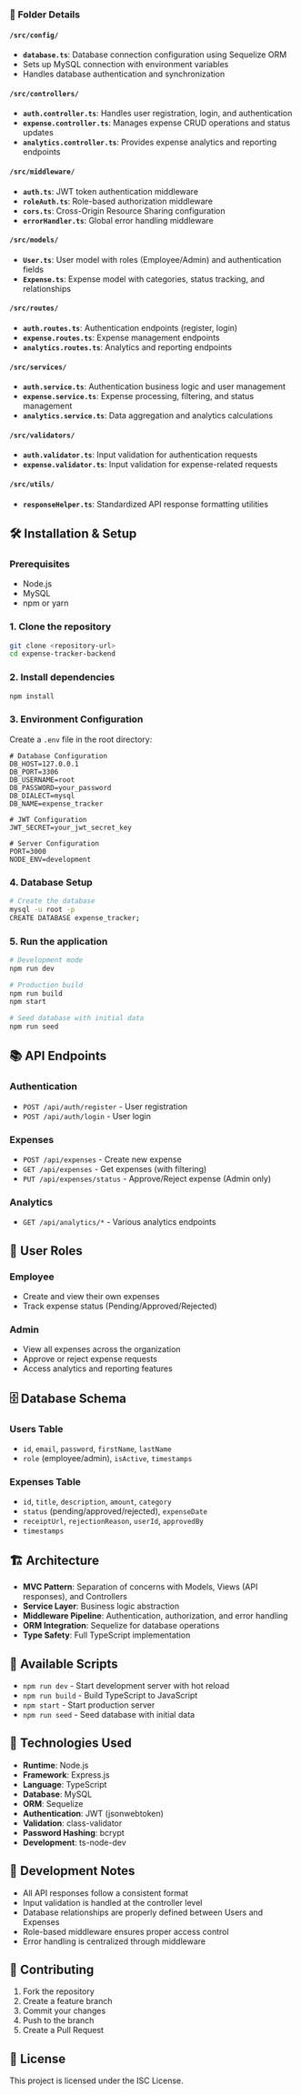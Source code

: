 
### 📂 Folder Details

#### `/src/config/`
- **`database.ts`**: Database connection configuration using Sequelize ORM
- Sets up MySQL connection with environment variables
- Handles database authentication and synchronization

#### `/src/controllers/`
- **`auth.controller.ts`**: Handles user registration, login, and authentication
- **`expense.controller.ts`**: Manages expense CRUD operations and status updates
- **`analytics.controller.ts`**: Provides expense analytics and reporting endpoints

#### `/src/middleware/`
- **`auth.ts`**: JWT token authentication middleware
- **`roleAuth.ts`**: Role-based authorization middleware
- **`cors.ts`**: Cross-Origin Resource Sharing configuration
- **`errorHandler.ts`**: Global error handling middleware

#### `/src/models/`
- **`User.ts`**: User model with roles (Employee/Admin) and authentication fields
- **`Expense.ts`**: Expense model with categories, status tracking, and relationships

#### `/src/routes/`
- **`auth.routes.ts`**: Authentication endpoints (register, login)
- **`expense.routes.ts`**: Expense management endpoints
- **`analytics.routes.ts`**: Analytics and reporting endpoints

#### `/src/services/`
- **`auth.service.ts`**: Authentication business logic and user management
- **`expense.service.ts`**: Expense processing, filtering, and status management
- **`analytics.service.ts`**: Data aggregation and analytics calculations

#### `/src/validators/`
- **`auth.validator.ts`**: Input validation for authentication requests
- **`expense.validator.ts`**: Input validation for expense-related requests

#### `/src/utils/`
- **`responseHelper.ts`**: Standardized API response formatting utilities


## 🛠️ Installation & Setup

### Prerequisites
- Node.js 
- MySQL 
- npm or yarn

### 1. Clone the repository
```bash
git clone <repository-url>
cd expense-tracker-backend
```

### 2. Install dependencies
```bash
npm install
```

### 3. Environment Configuration
Create a `.env` file in the root directory:
```env
# Database Configuration
DB_HOST=127.0.0.1
DB_PORT=3306
DB_USERNAME=root
DB_PASSWORD=your_password
DB_DIALECT=mysql
DB_NAME=expense_tracker

# JWT Configuration
JWT_SECRET=your_jwt_secret_key

# Server Configuration
PORT=3000
NODE_ENV=development
```

### 4. Database Setup
```bash
# Create the database
mysql -u root -p
CREATE DATABASE expense_tracker;
```

### 5. Run the application
```bash
# Development mode
npm run dev

# Production build
npm run build
npm start

# Seed database with initial data
npm run seed
```

## 📚 API Endpoints

### Authentication
- `POST /api/auth/register` - User registration
- `POST /api/auth/login` - User login

### Expenses
- `POST /api/expenses` - Create new expense
- `GET /api/expenses` - Get expenses (with filtering)
- `PUT /api/expenses/status` - Approve/Reject expense (Admin only)

### Analytics
- `GET /api/analytics/*` - Various analytics endpoints

## 🔐 User Roles

### Employee
- Create and view their own expenses
- Track expense status (Pending/Approved/Rejected)

### Admin
- View all expenses across the organization
- Approve or reject expense requests
- Access analytics and reporting features

## 🗄️ Database Schema

### Users Table
- `id`, `email`, `password`, `firstName`, `lastName`
- `role` (employee/admin), `isActive`, `timestamps`

### Expenses Table
- `id`, `title`, `description`, `amount`, `category`
- `status` (pending/approved/rejected), `expenseDate`
- `receiptUrl`, `rejectionReason`, `userId`, `approvedBy`
- `timestamps`

## 🏗️ Architecture

- **MVC Pattern**: Separation of concerns with Models, Views (API responses), and Controllers
- **Service Layer**: Business logic abstraction
- **Middleware Pipeline**: Authentication, authorization, and error handling
- **ORM Integration**: Sequelize for database operations
- **Type Safety**: Full TypeScript implementation

## 🚀 Available Scripts

- `npm run dev` - Start development server with hot reload
- `npm run build` - Build TypeScript to JavaScript
- `npm start` - Start production server
- `npm run seed` - Seed database with initial data

## 🔧 Technologies Used

- **Runtime**: Node.js
- **Framework**: Express.js
- **Language**: TypeScript
- **Database**: MySQL
- **ORM**: Sequelize
- **Authentication**: JWT (jsonwebtoken)
- **Validation**: class-validator
- **Password Hashing**: bcrypt
- **Development**: ts-node-dev

## 📝 Development Notes

- All API responses follow a consistent format
- Input validation is handled at the controller level
- Database relationships are properly defined between Users and Expenses
- Role-based middleware ensures proper access control
- Error handling is centralized through middleware

## 🤝 Contributing

1. Fork the repository
2. Create a feature branch
3. Commit your changes
4. Push to the branch
5. Create a Pull Request

## 📄 License

This project is licensed under the ISC License.